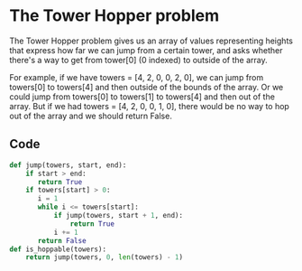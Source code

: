 # The Tower Hopper problem

The Tower Hopper problem gives us an array of values representing heights that express how far we can jump from a certain tower, and asks whether there's a way to get from tower[0] (0 indexed) to outside of the array.

For example, if we have towers = [4, 2, 0, 0, 2, 0], we can jump from towers[0] to towers[4] and then outside of the bounds of the array. Or we could jump from towers[0] to towers[1] to towers[4] and then out of the array. But if we had towers = [4, 2, 0, 0, 1, 0], there would be no way to hop out of the array and we should return False.

## Code

```python
def jump(towers, start, end):
    if start > end:
       return True
    if towers[start] > 0:
       i = 1
       while i <= towers[start]:
           if jump(towers, start + 1, end):
               return True
           i += 1
       return False
def is_hoppable(towers):
    return jump(towers, 0, len(towers) - 1)
```
